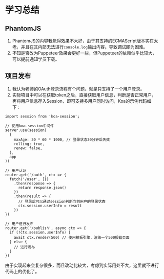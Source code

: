 # 学习总结

## PhantomJS

1. PhantomJS的内容我觉得效果不大好，由于其支持的ECMAScript版本实在太老，并且在其内部无法进行`console.log`输出内容，导致调试即为困难。
2. 不知是否改为Puppeteer效果会更好一些，但Puppeteer的依赖似乎比较大，可以提前通知学员下载。

## 项目发布

1. 我认为老师的OAuth登录流程有个问题，就是只支持了一个用户登录。
2. 实际项目中可以在获取token之后，直接获取用户信息，判断是否正常用户，再将用户信息存入Session，即可支持多用户同时访问，Koa的示例代码如下：

```
import session from 'koa-session';

// 使用koa-session中间件
server.use(session(
  {
    maxAge: 30 * 60 * 1000, // 登录状态30分钟后失效
    rolling: true,
    renew: false,
  },
  app
))

// 用户认证
router.get('/auth', ctx => {
  fetch('/user', {})
    .then(response => {
      return response.json()
    })
    .then(result => {
      // 登录后可以通过session判断当前用户的登录状态
      ctx.session.userInfo = result
    })
})

// 用户进行发布
router.get('/publish', async ctx => {
  if (!ctx.session.userInfo) {
    await ctx.render(500) // 使用模板引擎，渲染一个500报错页面
  } else {
    // 进行发布
  }
})
```

由于实现起来会复杂很多，而且改动比较大，考虑到实际用处不大，这里就不进行代码上的优化了。
